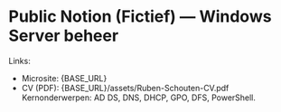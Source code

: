 # Public Notion (Fictief) — Windows Server beheer
Links:
- Microsite: {BASE_URL}
- CV (PDF): {BASE_URL}/assets/Ruben-Schouten-CV.pdf
Kernonderwerpen: AD DS, DNS, DHCP, GPO, DFS, PowerShell.
